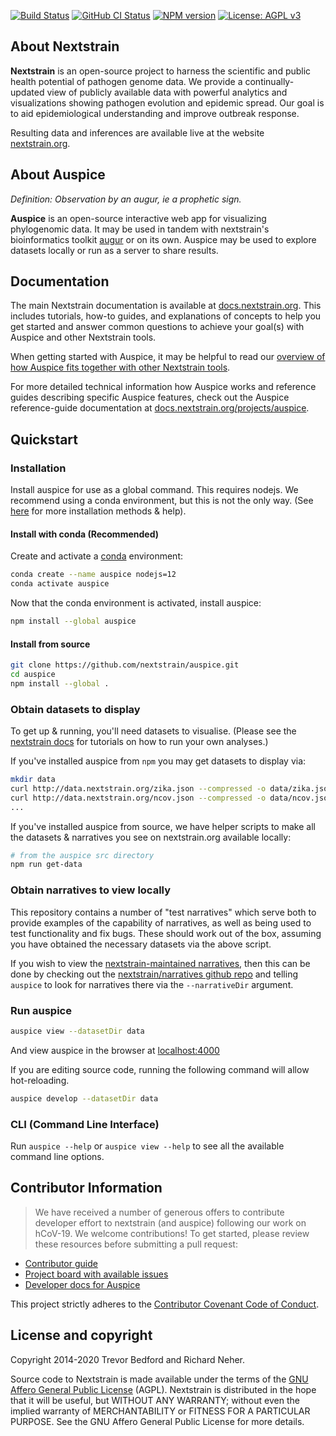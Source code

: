 [![Build Status](https://travis-ci.com/nextstrain/auspice.svg?branch=master)](https://travis-ci.com/nextstrain/auspice)
[![GitHub CI Status](https://travis-ci.com/nextstrain/auspice.svg?branch=master)](https://github.com/nextstrain/auspice/actions?query=workflow%3Aci)
[![NPM version](https://img.shields.io/npm/v/auspice.svg?style=flat)](https://www.npmjs.com/package/auspice)
[![License: AGPL v3](https://img.shields.io/badge/License-AGPL%20v3-blue.svg)](https://www.gnu.org/licenses/agpl-3.0)

## About Nextstrain

**Nextstrain** is an open-source project to harness the scientific and public health potential of pathogen genome data.
We provide a continually-updated view of publicly available data with powerful analytics and visualizations showing pathogen evolution and epidemic spread.
Our goal is to aid epidemiological understanding and improve outbreak response.

Resulting data and inferences are available live at the website [nextstrain.org](https://nextstrain.org).

## About Auspice

*Definition: Observation by an augur, ie a prophetic sign.*

**Auspice** is an open-source interactive web app for visualizing phylogenomic data.
It may be used in tandem with nextstrain's bioinformatics toolkit [augur](https://github.com/nextstrain/augur) or on its own.
Auspice may be used to explore datasets locally or run as a server to share results.

## Documentation

The main Nextstrain documentation is available at [docs.nextstrain.org](https://docs.nextstrain.org/en/latest/index.html). This includes tutorials, how-to guides, and explanations of concepts to help you get started and answer common questions to achieve your goal(s) with Auspice and other Nextstrain tools.

When getting started with Auspice, it may be helpful to read our [overview of how Auspice fits together with other Nextstrain tools](https://docs.nextstrain.org/en/latest/learn/about-nextstrain.html#open-source-tools-for-the-community).

For more detailed technical information how Auspice works and reference guides describing specific Auspice features, check out the Auspice reference-guide documentation at [docs.nextstrain.org/projects/auspice](https://docs.nextstrain.org/projects/auspice/en/stable/index.html).

## Quickstart

### Installation

Install auspice for use as a global command.
This requires nodejs.
We recommend using a conda environment, but this is not the only way.
(See [here](https://nextstrain.github.io/auspice/introduction/install) for more installation methods & help).

#### Install with conda (Recommended)

Create and activate a [conda](https://docs.conda.io) environment:

```bash
conda create --name auspice nodejs=12
conda activate auspice
```

Now that the conda environment is activated, install auspice:

```bash
npm install --global auspice
```

#### Install from source

```bash
git clone https://github.com/nextstrain/auspice.git
cd auspice
npm install --global .
```

### Obtain datasets to display

To get up & running, you'll need datasets to visualise.
(Please see the [nextstrain docs](https://nextstrain.org/docs/) for tutorials on how to run your own analyses.)

If you've installed auspice from `npm` you may get datasets to display via:

```bash
mkdir data
curl http://data.nextstrain.org/zika.json --compressed -o data/zika.json
curl http://data.nextstrain.org/ncov.json --compressed -o data/ncov.json
...
```

If you've installed auspice from source, we have helper scripts to make all the datasets & narratives you see on nextstrain.org available locally:

```bash
# from the auspice src directory
npm run get-data
```

### Obtain narratives to view locally

This repository contains a number of "test narratives" which serve both to provide examples of the capability of narratives, as well as being used to test functionality and fix bugs. 
These should work out of the box, assuming you have obtained the necessary datasets via the above script.

If you wish to view the [nextstrain-maintained narratives](https://nextstrain.org/docs/contributing/sharing-data), then this can be done by checking out the [nextstrain/narratives github repo](github.com/nextstrain/narratives) and telling `auspice` to look for narratives there via the `--narrativeDir` argument.


### Run auspice

```bash
auspice view --datasetDir data
```

And view auspice in the browser at [localhost:4000](http://localhost:4000)

If you are editing source code, running the following command will allow hot-reloading.

```bash
auspice develop --datasetDir data
```

### CLI (Command Line Interface)

Run `auspice --help` or `auspice view --help` to see all the available command line options.

## Contributor Information

> We have received a number of generous offers to contribute developer effort to nextstrain (and auspice) following our work on hCoV-19. We welcome contributions! To get started, please review these resources before submitting a pull request:

* [Contributor guide](https://github.com/nextstrain/.github/blob/master/CONTRIBUTING.md)  
* [Project board with available issues](https://github.com/orgs/nextstrain/projects/5)
* [Developer docs for Auspice](./DEV_DOCS.md)  

This project strictly adheres to the [Contributor Covenant Code of Conduct](https://github.com/nextstrain/.github/blob/master/CODE_OF_CONDUCT.md).

## License and copyright

Copyright 2014-2020 Trevor Bedford and Richard Neher.

Source code to Nextstrain is made available under the terms of the [GNU Affero General Public License](LICENSE.txt) (AGPL). Nextstrain is distributed in the hope that it will be useful, but WITHOUT ANY WARRANTY; without even the implied warranty of MERCHANTABILITY or FITNESS FOR A PARTICULAR PURPOSE.  See the GNU Affero General Public License for more details.
